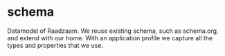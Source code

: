 # schema
Datamodel of Raadzaam. We reuse existing schema, such as schema.org, and extend with our home. With an application profile we capture all the types and properties that we use.
